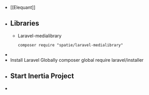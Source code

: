 - [[Elequant]]
- ## Libraries
	- Laravel-medialibrary
	  ```
	  composer require "spatie/laravel-medialibrary"
	  ```
-
- Install Laravel Globally
  composer global require laravel/installer
- ## Start Inertia Project
- ```php
  ```